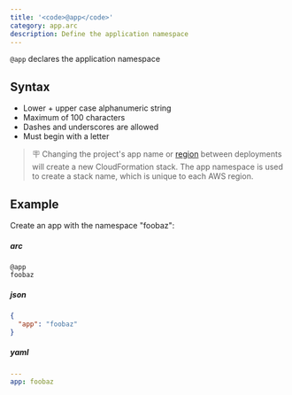 ```yaml
---
title: '<code>@app</code>'
category: app.arc
description: Define the application namespace
---
```


`@app` declares the application namespace

## Syntax

- Lower + upper case alphanumeric string
- Maximum of 100 characters
- Dashes and underscores are allowed
- Must begin with a letter

> 🪧  Changing the project's app name or [region](./aws#region) between deployments will create a new CloudFormation stack. The app namespace is used to create a stack name, which is unique to each AWS region.

## Example

Create an app with the namespace "foobaz":

<arc-viewer default-tab=arc>
<div slot=contents>
<arc-tab label=arc>
<h5>arc</h5>
<div slot=content>

```arc
@app
foobaz
```
</div>
</arc-tab>

<arc-tab label=json>
<h5>json</h5>
<div slot="content">

```json
{
  "app": "foobaz"
}
```
</div>
</arc-tab>

<arc-tab label=yaml>
<h5>yaml</h5>
<div slot="content">

```yaml
---
app: foobaz
```
</div>
</arc-tab>

</div>
</arc-viewer>
